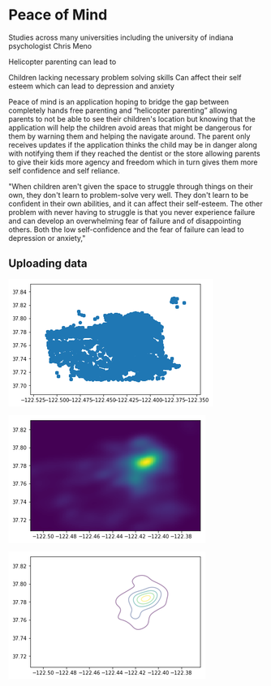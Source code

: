 # Peace of Mind

Studies across many universities including the university of indiana psychologist Chris Meno 

Helicopter parenting can lead to

Children lacking necessary problem solving skills
Can affect their self esteem which can lead to depression and anxiety

Peace of mind is an application hoping to bridge the gap between completely hands free parenting and “helicopter parenting” allowing parents to not be able to see their children's location but knowing that the application will help the children avoid areas that might be dangerous for them by warning them and helping the navigate around. The parent only receives updates if the application thinks the child may be in danger along with notifying them if they reached the dentist or the store allowing parents to give their kids more agency and freedom which in turn gives them more self confidence and self reliance.  


"When children aren't given the space to struggle through things on their own, they don't learn to problem-solve very well. They don't learn to be confident in their own abilities, and it can affect their self-esteem. The other problem with never having to struggle is that you never experience failure and can develop an overwhelming fear of failure and of disappointing others. Both the low self-confidence and the fear of failure can lead to depression or anxiety,"

## Uploading data

![Image Scatter](docs/assets/scatter.png)

![Image KDE](docs/assets/kde.png)

![Image Contour](docs/assets/contour.png)
